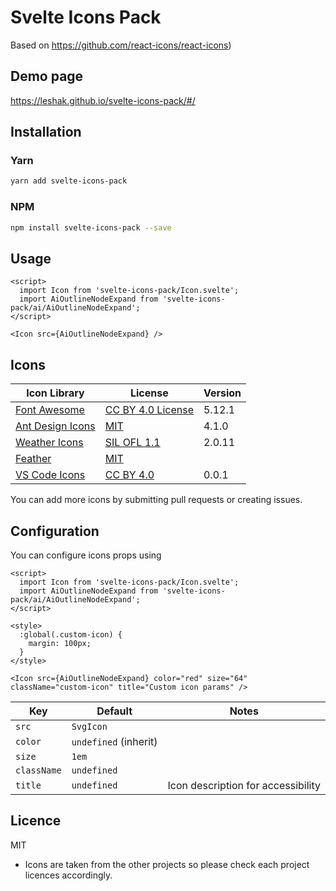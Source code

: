# Svelte Icons Pack

Based on https://github.com/react-icons/react-icons)

## Demo page
https://leshak.github.io/svelte-icons-pack/#/

## Installation

### Yarn

```bash
yarn add svelte-icons-pack
```

### NPM

```bash
npm install svelte-icons-pack --save
```

## Usage

```svelte
<script>
  import Icon from 'svelte-icons-pack/Icon.svelte';
  import AiOutlineNodeExpand from 'svelte-icons-pack/ai/AiOutlineNodeExpand';
</script>

<Icon src={AiOutlineNodeExpand} />
```

## Icons

| Icon Library                                                       | License                                    | Version |
| ------------------------------------------------------------------ | ------------------------------------------ | ------- |
| [Font Awesome](https://fontawesome.com/)|[CC BY 4.0 License](https://creativecommons.org/licenses/by/4.0/)|5.12.1
| [Ant Design Icons](https://github.com/ant-design/ant-design-icons) | [MIT](https://opensource.org/licenses/MIT) | 4.1.0   |
| [Weather Icons](https://erikflowers.github.io/weather-icons/)|[SIL OFL 1.1](http://scripts.sil.org/OFL)|2.0.11
| [Feather](https://feathericons.com/)|[MIT](https://github.com/feathericons/feather/blob/master/LICENSE)|
| [VS Code Icons](https://github.com/microsoft/vscode-codicons)|[CC BY 4.0](https://creativecommons.org/licenses/by/4.0/)|0.0.1

You can add more icons by submitting pull requests or creating issues.

## Configuration

You can configure icons props using

```svelte
<script>
  import Icon from 'svelte-icons-pack/Icon.svelte';
  import AiOutlineNodeExpand from 'svelte-icons-pack/ai/AiOutlineNodeExpand';
</script>

<style>
  :global(.custom-icon) {
    margin: 100px;
  }
</style>

<Icon src={AiOutlineNodeExpand} color="red" size="64" className="custom-icon" title="Custom icon params" />
```

| Key         | Default               | Notes                              |
| ----------- | --------------------- | ---------------------------------- |
| `src`       | `SvgIcon`             |                                    |
| `color`     | `undefined` (inherit) |                                    |
| `size`      | `1em`                 |                                    |
| `className` | `undefined`           |                                    |
| `title`     | `undefined`           | Icon description for accessibility |

## Licence

MIT

- Icons are taken from the other projects so please check each project licences accordingly.
